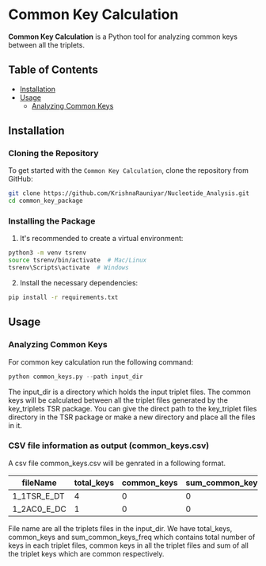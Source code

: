 # Common Key Calculation

**Common Key Calculation** is a Python tool for analyzing common keys between all the triplets.

## Table of Contents
- [Installation](#installation)
- [Usage](#usage)
  - [Analyzing Common Keys](#analyzing-common-keys)

## Installation

### Cloning the Repository

To get started with the `Common Key Calculation`, clone the repository from GitHub:

```bash
git clone https://github.com/KrishnaRauniyar/Nucleotide_Analysis.git
cd common_key_package
```

### Installing the Package
1. It's recommended to create a virtual environment:

```bash
python3 -m venv tsrenv
source tsrenv/bin/activate  # Mac/Linux
tsrenv\Scripts\activate  # Windows
```

2. Install the necessary dependencies:

```bash
pip install -r requirements.txt
```

## Usage
### Analyzing Common Keys
For common key calculation run the following command:

```python
python common_keys.py --path input_dir
```
The input_dir is a directory which holds the input triplet files. The common keys will be calculated between all the triplet files generated by the key_triplets TSR package. You can give the direct path to the key_triplet files directory in the TSR package or make a new directory and place all the files in it.

### CSV file information as output (common_keys.csv)
A csv file common_keys.csv will be genrated in a following format.

| fileName      | total_keys | common_keys | sum_common_keys_freq   | 
|---------------|------------|-------------|------------------------|
| 1_1TSR_E_DT   | 4          | 0           | 0                      |
| 1_2AC0_E_DC   | 1          | 0           | 0                      |

File name are all the triplets files in the input_dir. We have total_keys, common_keys and sum_common_keys_freq which contains total number of keys in each triplet files, common keys in all the triplet files and sum of all the triplet keys which are common respectively.

